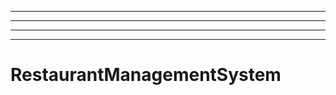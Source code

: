 -----------------------------------------------------------------------
----------------------------------------------------------------------------------------------------
----------------------------------------------------------------------------------------------------
----------------------------------------------------------------------------------------------------
# RestaurantManagementSystem
